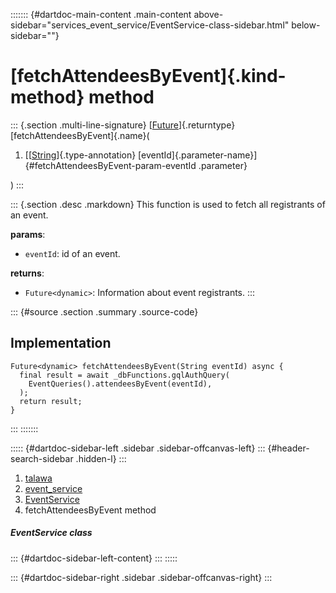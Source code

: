 ::::::: {#dartdoc-main-content .main-content above-sidebar="services_event_service/EventService-class-sidebar.html" below-sidebar=""}
<div>

# [fetchAttendeesByEvent]{.kind-method} method

</div>

::: {.section .multi-line-signature}
[[Future](https://api.flutter.dev/flutter/dart-core/Future-class.html)]{.returntype}
[fetchAttendeesByEvent]{.name}(

1.  [[[String](https://api.flutter.dev/flutter/dart-core/String-class.html)]{.type-annotation}
    [eventId]{.parameter-name}]{#fetchAttendeesByEvent-param-eventId
    .parameter}

)
:::

::: {.section .desc .markdown}
This function is used to fetch all registrants of an event.

**params**:

-   `eventId`: id of an event.

**returns**:

-   `Future<dynamic>`: Information about event registrants.
:::

::: {#source .section .summary .source-code}
## Implementation

``` language-dart
Future<dynamic> fetchAttendeesByEvent(String eventId) async {
  final result = await _dbFunctions.gqlAuthQuery(
    EventQueries().attendeesByEvent(eventId),
  );
  return result;
}
```
:::
:::::::

::::: {#dartdoc-sidebar-left .sidebar .sidebar-offcanvas-left}
::: {#header-search-sidebar .hidden-l}
:::

1.  [talawa](../../index.html)
2.  [event_service](../../services_event_service/)
3.  [EventService](../../services_event_service/EventService-class.html)
4.  fetchAttendeesByEvent method

##### EventService class

::: {#dartdoc-sidebar-left-content}
:::
:::::

::: {#dartdoc-sidebar-right .sidebar .sidebar-offcanvas-right}
:::
